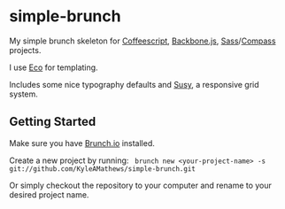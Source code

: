 simple-brunch
=============

My simple brunch skeleton for [Coffeescript](http://coffeescript.org/), [Backbone.js](http://documentcloud.github.com/backbone/), [Sass](http://sass-lang.com/)/[Compass](http://compass-style.org/reference/compass/) projects.

I use [Eco](https://github.com/sstephenson/eco) for templating.

Includes some nice typography defaults and [Susy](http://susy.oddbird.net/), a responsive grid system.

## Getting Started
Make sure you have [Brunch.io](http://brunch.io) installed.

Create a new project by running:
```` brunch new <your-project-name> -s git://github.com/KyleAMathews/simple-brunch.git````

Or simply checkout the repository to your computer and rename to your
desired project name.
